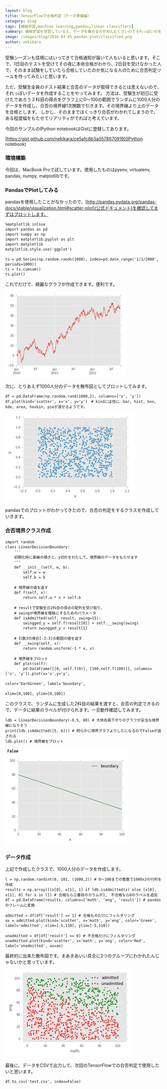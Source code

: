 ```yaml
---
layout: blog
title: TensorFlowで合格判定（データ準備編）
category: blog
tags: [機械学習,machine learning,pandas,linear classifiers]  
summary: 機械学習を学習していると、データを集めるのがめんどくさいのでそれっぽいのをつくってみる
image: /images/blog/2016-03-05-pandas-plot/classified.png
author: nekikara
---
```


受験シーズンも佳境にはいってきて合格通知が届いて人もいると思います。そこで、1日目のテストを受けてその夜に本命合格がわかり、2日目を受けなかった人で、そのまま試験をしていたら合格していたのか気になる人のために合否判定ツールを作ってみたいと思います。

ただ、受験生全員のテスト結果と合否のデータが取得できるとは思えないので、それっぽいデータを作成することをやってみます。
方法は、受験生が初日に受けたであろう２科目の得点をグラフ上に0〜100の範囲でランダムに1000人分のデータを作成し、合否の境界線1次関数で引きます。その境界線より上のデータを合格とします。
しかし、そのままではくっきり合否がわかれてしまうので、ある程度幅をもたせてリアリティがでればと考えています。

今回のサンプルのIPython notebookはGistに登録してあります。

[https://gist.github.com/nekikara/ce5a1c8b3a0578670919](IPython notebook)

### 環境構築
今回は、MacBook Proで試しています。使用したものはpyenv, virtualenv, pandas, numpy, matplotlibです。

### PandasでPlotしてみる
pandasを使用したことがなかったので、[http://pandas.pydata.org/pandas-docs/stable/visualization.html#scatter-plot](公式ドキュメント)を確認してまずはプロットします。

```
%matplotlib inline
import pandas as pd
import numpy as np
import matplotlib.pyplot as plt
import matplotlib
matplotlib.style.use('ggplot')

ts = pd.Series(np.random.randn(1000), index=pd.date_range('1/1/2000', periods=1000))
ts = ts.cumsum()
ts.plot()
```

これでだけで、綺麗なグラフが作成できます。便利です。

![](../images/blog/2016-03-05-pandas-plot/pandas-tutorial.png)

次に、とりあえず1000人分のデータを散布図としてプロットしてみます。

```
df = pd.DataFrame(np.random.rand(1000,2), columns=['x', 'y'])
df.plot(kind='scatter', x='x', y='y')　# kindには他に、bar, hist, box, kde, area, hexbin, pieが渡せるようです。
```

![](../images/blog/2016-03-05-pandas-plot/pandas-scatter.png)

pandasでのプロットがわかってきたので、合否の判定をするクラスを作成していきます。

### 合否境界クラス作成

```
import random
class LinearDecisionBoundary:
    '''
    初期化時に直線の傾きと、y切片をわたして、境界線のデータをもたせます
    '''
    def __init__(self, w, b):
        self.w = w
        self.b = b

    # 境界線の値を返す
    def f(self, x):
        return self.w * x + self.b

    # resultで受験生の2科目の得点の配列を受け取り、
    # swingが境界線を曖昧にするためのパラメータ
    def isAdmitted(self, result, swing=15):
        swingged_y = self.f(result[0]) + self.__swing(swing)
        return swingged_y < result[1]

    # 引数3の場合[-3:3]の範囲の値を返す
    def __swing(self, x):
        return random.uniform(-1 * x, x)

    # 境界線をプロット
    def plot(self):
        pd.DataFrame([[0, self.f(0)], [100,self.f(100)]], columns=['x', 'y']).plot(x='x',y='y',
                                                                                   color='DarkGreen', label='boundary',
                                                                                   xlim=[0,100], ylim=[0,100])
```

このクラスで、ランダムに生成した2科目の結果を渡すと、合否の判定できるので、データに結果のラベルが付けられます。一旦動作確認してみます。

```
ldb = LinearDecisionBoundary(-0.5, 80) # 大体右肩下がりのグラフが妥当な境界線になりそう
print(ldb.isAdmitted([5, 6])) # 明らかに境界グラフよりしたになるのでFalseが返される
ldb.plot() # 境界線をプロット
```

![](../images/blog/2016-03-05-pandas-plot/boundary.png)

### データ作成

上記で作成したクラスで、1000人分のデータを作成します。

```
l = np.random.randint(0, 101, (1000,2)) # 0〜100までの整数で1000x2の行列を作成
results = np.array([[x[0], x[1], 1] if ldb.isAdmitted(x) else [x[0], x[1], 0] for x in l]) # 合格なら三番目のカラムが1,　不合格なら0のラベルを追加
df = pd.DataFrame(results, columns=['math', 'eng', 'result']) # pandasのフレームに変換

admitted = df[df['result'] == 1] # 合格ものだけにフィルタリング
ax = admitted.plot(kind='scatter', x='math', y='eng', color='Green', label='admitted', xlim=[-5,110], ylim=[-5,110])

unadmitted = df[df['result'] == 0] # 不合格だけにフィルタリング
unadmitted.plot(kind='scatter', x='math', y='eng', color='Red', label='unadmitted', ax=ax)
```
最終的に出来た散布図です。まあまあいい具合に2つのグループにわかれたんじゃないかと思っています。

![](../images/blog/2016-03-05-pandas-plot/classified.png)

最後に、データをCSVで出力して、次回のTensorFlowでの合否判定で使用したいと思います。

```
df.to_csv('test.csv', index=False)
```
